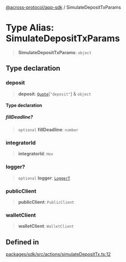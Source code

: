 [@across-protocol/app-sdk](../README.md) / SimulateDepositTxParams

# Type Alias: SimulateDepositTxParams

> **SimulateDepositTxParams**: `object`

## Type declaration

### deposit

> **deposit**: [`Quote`](Quote.md)\[`"deposit"`\] & `object`

#### Type declaration

##### fillDeadline?

> `optional` **fillDeadline**: `number`

### integratorId

> **integratorId**: `Hex`

### logger?

> `optional` **logger**: [`LoggerT`](LoggerT.md)

### publicClient

> **publicClient**: `PublicClient`

### walletClient

> **walletClient**: `WalletClient`

## Defined in

[packages/sdk/src/actions/simulateDepositTx.ts:12](https://github.com/across-protocol/toolkit/blob/d027d7c23e7230b7b5f439570f9efd60c1d715ce/packages/sdk/src/actions/simulateDepositTx.ts#L12)
